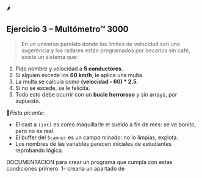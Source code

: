 🌶️ 
## Ejercicio 3 – **Multómetro™ 3000**

> En un universo paralelo donde los límites de velocidad son una sugerencia y los radares están programados por becarios sin café, existe un sistema que:
> 
1. Pide nombre y velocidad a **5 conductores**.
2. Si alguien excede los **60 km/h**, le aplica una multa.
3. La multa se calcula como **(velocidad - 60) * 2.5**.
4. Si no se excede, se le felicita.
5. Todo esto debe ocurrir con un **bucle horroroso** y sin arrays, por supuesto.

📍*Pista picante:*

- El cast a `(int)` es como maquillarle el sueldo a fin de mes: se ve bonito, pero no es real.
- El buffer del `Scanner` es un campo minado: no lo limpias, explota.
- Los nombres de las variables parecen iniciales de estudiantes reprobando lógica.

DOCUMENTACION
para crear un programa que cumpla con estas condiciones primero.
1- crearia un apartado de